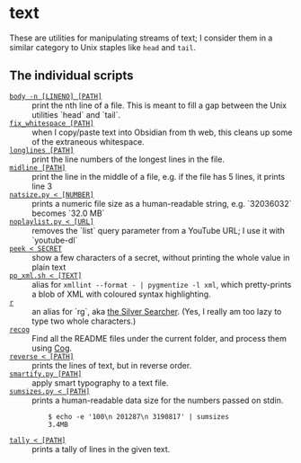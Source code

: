 # text

These are utilities for manipulating streams of text; I consider them in a similar category to Unix staples like <code>head</code> and <code>tail</code>.

## The individual scripts

<!-- [[[cog

# This adds the root of the repo to the PATH, which has cog_helpers.py
from os.path import abspath, dirname
import sys

sys.path.append(abspath(dirname(dirname("."))))

import cog_helpers

folder_name = "text"

scripts = [
    {
        "usage": "body -n [LINENO] [PATH]",
        "description": """
        print the nth line of a file.
        This is meant to fill a gap between the Unix utilities `head` and `tail`.
        """,
    },
    {
        "usage": "fix_whitespace [PATH]",
        "description": """
        when I copy/paste text into Obsidian from th web, this cleans up some of the extraneous whitespace.
        """,
    },
    {
        "usage": "longlines [PATH]",
        "description": "print the line numbers of the longest lines in the file."
    },
    {
        "usage": "midline [PATH]",
        "description": "print the line in the middle of a file, e.g. if the file has 5 lines, it prints line 3"
    },
    {
        "usage": "natsize.py < [NUMBER]",
        "description": "prints a numeric file size as a human-readable string, e.g. `32036032` becomes `32.0 MB`",
    },
    {
        "usage": "noplaylist.py < [URL]",
        "description": "removes the `list` query parameter from a YouTube URL; I use it with `youtube-dl`",
    },
    {
        "usage": "peek < SECRET",
        "description": "show a few characters of a secret, without printing the whole value in plain text"
    },
    {
        "name": "pp_xml.sh < [TEXT]",
        "description": """
        alias for <code>xmllint --format - | pygmentize -l xml</code>, which pretty-prints a blob of XML with coloured syntax highlighting.
        """,
    },
    {
        "name": "r",
        "description": """
        an alias for `rg`, aka <a href="https://geoff.greer.fm/ag/">the Silver Searcher</a>. (Yes, I really am too lazy to type two whole characters.)
        """,
    },
    {
        "usage": "recog",
        "description": """
        Find all the README files under the current folder, and process them using <a href="https://nedbatchelder.com/code/cog">Cog</a>.
        """
    },
    {
        "usage": "reverse < [PATH]",
        "description": "prints the lines of text, but in reverse order.",
    },
    {
        "usage": "smartify.py [PATH]",
        "description": "apply smart typography to a text file."
    },
    {
        "usage": "sumsizes.py < [PATH]",
        "description": """
        prints a human-readable data size for the numbers passed on stdin.

            $ echo -e '100\\n 201287\\n 3190817' | sumsizes
            3.4MB

        """
    },
    {
        "usage": "tally < [PATH]",
        "description": "prints a tally of lines in the given text.",
    },
]

cog_helpers.create_description_table(folder_name=folder_name, scripts=scripts)

]]]-->
<dl>
  <dt>
    <a href="https://github.com/alexwlchan/scripts/blob/main/text/body">
      <code>body -n [LINENO] [PATH]</code>
    </a>
  </dt>
  <dd>
    print the nth line of a file.
    This is meant to fill a gap between the Unix utilities `head` and `tail`.
  </dd>

  <dt>
    <a href="https://github.com/alexwlchan/scripts/blob/main/text/fix_whitespace">
      <code>fix_whitespace [PATH]</code>
    </a>
  </dt>
  <dd>
    when I copy/paste text into Obsidian from th web, this cleans up some of the extraneous whitespace.
  </dd>

  <dt>
    <a href="https://github.com/alexwlchan/scripts/blob/main/text/longlines">
      <code>longlines [PATH]</code>
    </a>
  </dt>
  <dd>
    print the line numbers of the longest lines in the file.
  </dd>

  <dt>
    <a href="https://github.com/alexwlchan/scripts/blob/main/text/midline">
      <code>midline [PATH]</code>
    </a>
  </dt>
  <dd>
    print the line in the middle of a file, e.g. if the file has 5 lines, it prints line 3
  </dd>

  <dt>
    <a href="https://github.com/alexwlchan/scripts/blob/main/text/natsize.py">
      <code>natsize.py < [NUMBER]</code>
    </a>
  </dt>
  <dd>
    prints a numeric file size as a human-readable string, e.g. `32036032` becomes `32.0 MB`
  </dd>

  <dt>
    <a href="https://github.com/alexwlchan/scripts/blob/main/text/noplaylist.py">
      <code>noplaylist.py < [URL]</code>
    </a>
  </dt>
  <dd>
    removes the `list` query parameter from a YouTube URL; I use it with `youtube-dl`
  </dd>

  <dt>
    <a href="https://github.com/alexwlchan/scripts/blob/main/text/peek">
      <code>peek < SECRET</code>
    </a>
  </dt>
  <dd>
    show a few characters of a secret, without printing the whole value in plain text
  </dd>

  <dt>
    <a href="https://github.com/alexwlchan/scripts/blob/main/text/pp_xml.sh">
      <code>pp_xml.sh < [TEXT]</code>
    </a>
  </dt>
  <dd>
    alias for <code>xmllint --format - | pygmentize -l xml</code>, which pretty-prints a blob of XML with coloured syntax highlighting.
  </dd>

  <dt>
    <a href="https://github.com/alexwlchan/scripts/blob/main/text/r">
      <code>r</code>
    </a>
  </dt>
  <dd>
    an alias for `rg`, aka <a href="https://geoff.greer.fm/ag/">the Silver Searcher</a>. (Yes, I really am too lazy to type two whole characters.)
  </dd>

  <dt>
    <a href="https://github.com/alexwlchan/scripts/blob/main/text/recog">
      <code>recog</code>
    </a>
  </dt>
  <dd>
    Find all the README files under the current folder, and process them using <a href="https://nedbatchelder.com/code/cog">Cog</a>.
  </dd>

  <dt>
    <a href="https://github.com/alexwlchan/scripts/blob/main/text/reverse">
      <code>reverse < [PATH]</code>
    </a>
  </dt>
  <dd>
    prints the lines of text, but in reverse order.
  </dd>

  <dt>
    <a href="https://github.com/alexwlchan/scripts/blob/main/text/smartify.py">
      <code>smartify.py [PATH]</code>
    </a>
  </dt>
  <dd>
    apply smart typography to a text file.
  </dd>

  <dt>
    <a href="https://github.com/alexwlchan/scripts/blob/main/text/sumsizes.py">
      <code>sumsizes.py < [PATH]</code>
    </a>
  </dt>
  <dd>
    prints a human-readable data size for the numbers passed on stdin.

        $ echo -e '100\n 201287\n 3190817' | sumsizes
        3.4MB
  </dd>

  <dt>
    <a href="https://github.com/alexwlchan/scripts/blob/main/text/tally">
      <code>tally < [PATH]</code>
    </a>
  </dt>
  <dd>
    prints a tally of lines in the given text.
  </dd>
</dl>
<!-- [[[end]]] (sum: FyzA8+tT8Q) -->